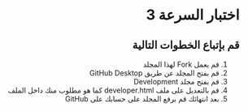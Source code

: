 <div dir="rtl">

# اختبار السرعة 3 

## قم بإتباع الخطوات التالية

1. قم بعمل Fork لهذا المجلد
2. قم بفتح المجلد عن طريق GitHub Desktop 
3. قم بفتح مجلد Development 
4. قم بالتعديل على ملف developer.html كما هو مطلوب منك داخل الملف
5. بعد انتهائك قم برفع المجلد على حسابك على GitHub 

</div>

